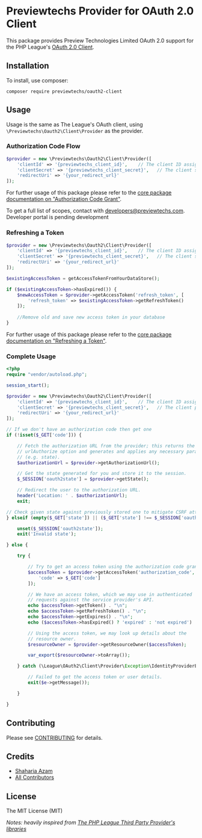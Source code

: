 # Previewtechs Provider for OAuth 2.0 Client

This package provides Preview Technologies Limited OAuth 2.0 support for the PHP League's [OAuth 2.0 Client](https://github.com/thephpleague/oauth2-client).

## Installation

To install, use composer:

```
composer require previewtechs/oauth2-client
```

## Usage

Usage is the same as The League's OAuth client, using `\Previewtechs\Oauth2\Client\Provider` as the provider.

### Authorization Code Flow

```php
$provider = new \Previewtechs\Oauth2\Client\Provider([
    'clientId' => '{previewtechs_client_id}',    // The client ID assigned to you by Preview Technologies
    'clientSecret' => '{previewtechs_client_secret}',   // The client secret assigned to you by Preview Technologies
    'redirectUri' => '{your_redirect_url}'
]);
```

For further usage of this package please refer to the [core package documentation on "Authorization Code Grant"](https://github.com/thephpleague/oauth2-client#usage).

To get a full list of scopes, contact with developers@previewtechs.com. Developer portal is pending development

### Refreshing a Token

```php
$provider = new \Previewtechs\Oauth2\Client\Provider([
    'clientId' => '{previewtechs_client_id}',    // The client ID assigned to you by Preview Technologies
    'clientSecret' => '{previewtechs_client_secret}',   // The client secret assigned to you by Preview Technologies
    'redirectUri' => '{your_redirect_url}'
]);

$existingAccessToken = getAccessTokenFromYourDataStore();

if ($existingAccessToken->hasExpired()) {
    $newAccessToken = $provider->getAccessToken('refresh_token', [
        'refresh_token' => $existingAccessToken->getRefreshToken()
    ]);
    
    //Remove old and save new access token in your database
}
```

For further usage of this package please refer to the [core package documentation on "Refreshing a Token"](https://github.com/thephpleague/oauth2-client#refreshing-a-token).


### Complete Usage
```php
<?php
require "vendor/autoload.php";

session_start();

$provider = new \Previewtechs\Oauth2\Client\Provider([
    'clientId' => '{previewtechs_client_id}',    // The client ID assigned to you by Preview Technologies
    'clientSecret' => '{previewtechs_client_secret}',   // The client password assigned to you by Preview Technologies
    'redirectUri' => '{your_redirect_url}'
]);

// If we don't have an authorization code then get one
if (!isset($_GET['code'])) {

    // Fetch the authorization URL from the provider; this returns the
    // urlAuthorize option and generates and applies any necessary parameters
    // (e.g. state).
    $authorizationUrl = $provider->getAuthorizationUrl();

    // Get the state generated for you and store it to the session.
    $_SESSION['oauth2state'] = $provider->getState();

    // Redirect the user to the authorization URL.
    header('Location: ' . $authorizationUrl);
    exit;

// Check given state against previously stored one to mitigate CSRF attack
} elseif (empty($_GET['state']) || ($_GET['state'] !== $_SESSION['oauth2state'])) {

    unset($_SESSION['oauth2state']);
    exit('Invalid state');

} else {

    try {

        // Try to get an access token using the authorization code grant.
        $accessToken = $provider->getAccessToken('authorization_code', [
            'code' => $_GET['code']
        ]);

        // We have an access token, which we may use in authenticated
        // requests against the service provider's API.
        echo $accessToken->getToken() . "\n";
        echo $accessToken->getRefreshToken() . "\n";
        echo $accessToken->getExpires() . "\n";
        echo ($accessToken->hasExpired() ? 'expired' : 'not expired') . "\n";

        // Using the access token, we may look up details about the
        // resource owner.
        $resourceOwner = $provider->getResourceOwner($accessToken);

        var_export($resourceOwner->toArray());

    } catch (\League\OAuth2\Client\Provider\Exception\IdentityProviderException $e) {

        // Failed to get the access token or user details.
        exit($e->getMessage());

    }

}
```

## Contributing

Please see [CONTRIBUTING](https://github.com/previewtechnologies/oauth2-client) for details.


## Credits

- [Shaharia Azam](https://github.com/shahariaazam)
- [All Contributors](https://github.com/previewtechnologies/oauth2-client/contributors)


## License

The MIT License (MIT)


_Notes: heavily inspired from [The PHP League Third Party Provider's libraries](https://github.com/thephpleague/oauth2-client/blob/master/docs/providers/thirdparty.md)_